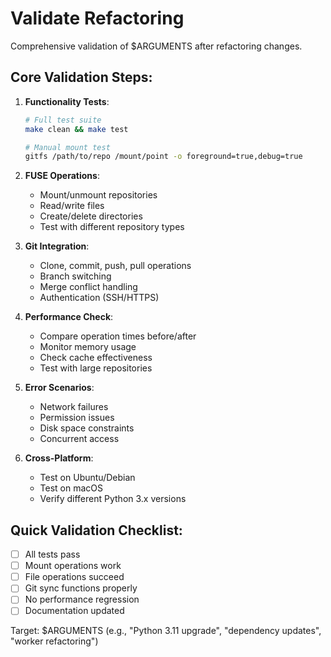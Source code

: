 # Validate Refactoring

Comprehensive validation of $ARGUMENTS after refactoring changes.

## Core Validation Steps:

1. **Functionality Tests**:
   ```bash
   # Full test suite
   make clean && make test
   
   # Manual mount test
   gitfs /path/to/repo /mount/point -o foreground=true,debug=true
   ```

2. **FUSE Operations**:
   - Mount/unmount repositories
   - Read/write files
   - Create/delete directories
   - Test with different repository types

3. **Git Integration**:
   - Clone, commit, push, pull operations
   - Branch switching
   - Merge conflict handling
   - Authentication (SSH/HTTPS)

4. **Performance Check**:
   - Compare operation times before/after
   - Monitor memory usage
   - Check cache effectiveness
   - Test with large repositories

5. **Error Scenarios**:
   - Network failures
   - Permission issues
   - Disk space constraints
   - Concurrent access

6. **Cross-Platform**:
   - Test on Ubuntu/Debian
   - Test on macOS
   - Verify different Python 3.x versions

## Quick Validation Checklist:
- [ ] All tests pass
- [ ] Mount operations work
- [ ] File operations succeed
- [ ] Git sync functions properly
- [ ] No performance regression
- [ ] Documentation updated

Target: $ARGUMENTS (e.g., "Python 3.11 upgrade", "dependency updates", "worker refactoring")